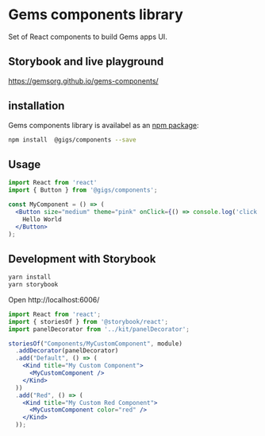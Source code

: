 # Gems components library

Set of React components to build Gems apps UI.

## Storybook and live playground
https://gemsorg.github.io/gems-components/


## installation

Gems components library is availabel as an [npm package](https://www.npmjs.com/package/@gigs/components):

```bash
npm install  @gigs/components --save
```

## Usage

```jsx
import React from 'react'
import { Button } from '@gigs/components';

const MyComponent = () => (
  <Button size="medium" theme="pink" onClick={() => console.log('click!')}>
    Hello World
  </Button>
);

```


## Development with Storybook

```bash
yarn install
yarn storybook
```
Open http://localhost:6006/


```jsx
import React from 'react';
import { storiesOf } from '@storybook/react';
import panelDecorator from '../kit/panelDecorator';

storiesOf("Components/MyCustomComponent", module)
  .addDecorator(panelDecorator)
  .add("Default", () => (
    <Kind title="My Custom Component">
      <MyCustomComponent />
    </Kind>
  ))
  .add("Red", () => (
    <Kind title="My Custom Red Component">
      <MyCustomComponent color="red" />
    </Kind>
  ));
```
